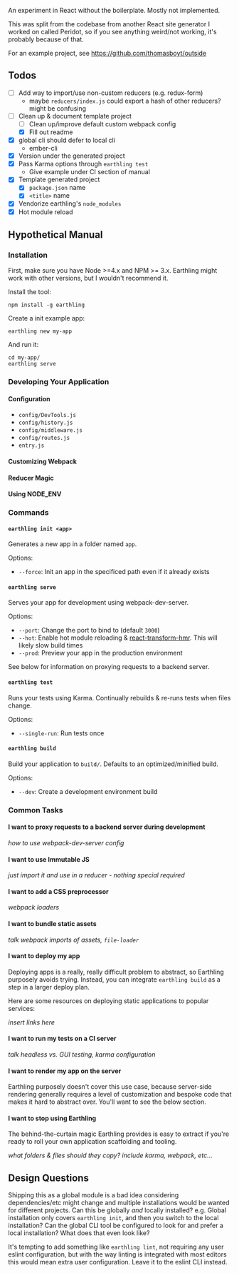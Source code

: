An experiment in React without the boilerplate. Mostly not implemented.

This was split from the codebase from another React site generator I worked on called Peridot, so if you see anything weird/not working, it's probably because of that.

For an example project, see https://github.com/thomasboyt/outside

## Todos

* [ ] Add way to import/use non-custom reducers (e.g. redux-form)
  * maybe `reducers/index.js` could export a hash of other reducers? might be confusing
* [ ] Clean up & document template project
  * [ ] Clean up/improve default custom webpack config
  * [x] Fill out readme
* [x] global cli should defer to local cli
  * ember-cli
* [x] Version under the generated project
* [x] Pass Karma options through `earthling test`
  * Give example under CI section of manual
* [x] Template generated project
  * [x] `package.json` name
  * [x] `<title>` name
* [x] Vendorize earthling's `node_modules`
* [x] Hot module reload

## Hypothetical Manual

### Installation

First, make sure you have Node >=4.x and NPM >= 3.x. Earthling might work with other versions, but I wouldn't recommend it.

Install the tool:

```
npm install -g earthling
```

Create a init example app:

```
earthling new my-app
```

And run it:

```
cd my-app/
earthling serve
```

### Developing Your Application

#### Configuration

* `config/DevTools.js`
* `config/history.js`
* `config/middleware.js`
* `config/routes.js`
* `entry.js`

#### Customizing Webpack

#### Reducer Magic

#### Using NODE_ENV

### Commands

#### `earthling init <app>`

Generates a new app in a folder named `app`.

Options:

* `--force`: Init an app in the specificed path even if it already exists

#### `earthling serve`

Serves your app for development using webpack-dev-server.

Options:

* `--port`: Change the port to bind to (default `3000`)
* `--hot`: Enable hot module reloading & [react-transform-hmr](https://github.com/gaearon/react-transform-hmr). This will likely slow build times
* `--prod`: Preview your app in the production environment

See below for information on proxying requests to a backend server.

#### `earthling test`

Runs your tests using Karma. Continually rebuilds & re-runs tests when files change.

Options:

* `--single-run`: Run tests once

#### `earthling build`

Build your application to `build/`. Defaults to an optimized/minified build.

Options:

* `--dev`: Create a development environment build

### Common Tasks

#### I want to proxy requests to a backend server during development

*how to use webpack-dev-server config*

#### I want to use Immutable JS

*just import it and use in a reducer - nothing special required*

#### I want to add a CSS preprocessor

*webpack loaders*

#### I want to bundle static assets

*talk webpack imports of assets, `file-loader`*

#### I want to deploy my app

Deploying apps is a really, really difficult problem to abstract, so Earthling purposely avoids trying. Instead, you can integrate `earthling build` as a step in a larger deploy plan.

Here are some resources on deploying static applications to popular services:

*insert links here*

#### I want to run my tests on a CI server

*talk headless vs. GUI testing, karma configuration*

#### I want to render my app on the server

Earthling purposely doesn't cover this use case, because server-side rendering generally requires a level of customization and bespoke code that makes it hard to abstract over. You'll want to see the below section.

#### I want to stop using Earthling

The behind-the-curtain magic Earthling provides is easy to extract if you're ready to roll your own application scaffolding and tooling.

*what folders & files should they copy? include karma, webpack, etc...*

## Design Questions

Shipping this as a global module is a bad idea considering dependencies/etc might change and multiple installations would be wanted for different projects. Can this be globally *and* locally installed? e.g. Global installation only covers `earthling init`, and then you switch to the local installation? Can the global CLI tool be configured to look for and prefer a local installation? What does that even look like?

It's tempting to add something like `earthling lint`, not requiring any user eslint configuration, but with the way linting is integrated with most editors this would mean extra user configuration. Leave it to the eslint CLI instead.
